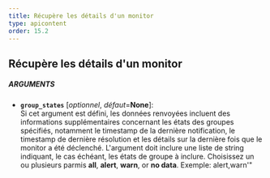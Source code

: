 ```yaml
---
title: Récupère les détails d'un monitor
type: apicontent
order: 15.2
---
```

## Récupère les détails d'un monitor
##### ARGUMENTS
* **`group_states`** [*optionnel*, *défaut*=**None**]:  
    Si cet argument est défini, les données renvoyées incluent des informations supplémentaires concernant les états des groupes spécifiés, notamment le timestamp de la dernière notification, le timestamp de dernière résolution et les détails sur la dernière fois que le monitor a été déclenché. L'argument doit inclure une liste de string indiquant, le cas échéant, les états de groupe à inclure. Choisissez un ou plusieurs parmis **all**, **alert**, **warn**, or **no data**. Exemple: alert,warn'" 